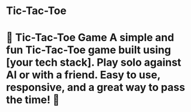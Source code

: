 # Tic-Tac-Toe
# 🎯 Tic-Tac-Toe Game    A simple and fun Tic-Tac-Toe game built using [your tech stack]. Play solo against AI or with a friend. Easy to use, responsive, and a great way to pass the time! 🚀
